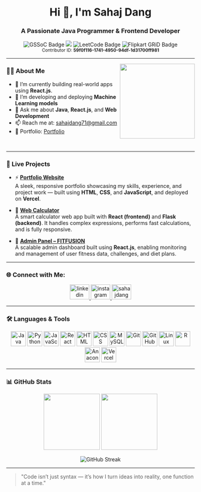 <h1 align="center">Hi 👋, I'm Sahaj Dang</h1>

<h3 align="center">A Passionate Java Programmer & Frontend Developer </h3>

<p align="center">
  <img src="https://img.shields.io/badge/GSSoC'25-Contributor-orange" alt="GSSoC Badge"/>
  <img src="https://img.shields.io/badge/Open%20Source-Contributor-brightgreen"/>
  <img src="https://img.shields.io/badge/LeetCode-300%2B%20Solved-yellow" alt="LeetCode Badge"/>
  <img src="https://img.shields.io/badge/Flipkart%20GRiD%207.0-Semi--Finalist-blue" alt="Flipkart GRiD Badge"/>
  <br>
  <sub>Contributor ID: <b>59f0f116-1741-4950-94df-1d31700ff981</b></sub>
</p>

---

<img align="right" width="200" src="https://user-images.githubusercontent.com/74038190/236119160-976a0405-caa7-470c-9356-16d43402ea0a.gif">

### 👨‍💻 About Me

- 🔭 I’m currently building real-world apps using **React.js**.
- 🌱 I’m developing and deploying **Machine Learning models**
- 💬 Ask me about **Java**, **React.js**, and **Web Development**
- 📫 Reach me at: sahajdang71@gmail.com
- 📄 Portfolio: [Portfolio](https://sahajdang-portfolio.vercel.app)
<br>

---

### 🚀 Live Projects

- ⚡ **[Portfolio Website](https://sahajdang-portfolio.vercel.app/)**  
  A sleek, responsive portfolio showcasing my skills, experience, and project work — built using **HTML**, **CSS**, and **JavaScript**, and deployed on **Vercel**.

- 🔢 **[Web Calculator](https://calculator-frontend-g1d5.onrender.com/)**  
  A smart calculator web app built with **React (frontend)** and **Flask (backend)**. It handles complex expressions, performs fast calculations, and is fully responsive.

- 🧠 **[Admin Panel – FITFUSION](https://fit-fusion-admin.vercel.app/)**  
  A scalable admin dashboard built using **React.js**, enabling monitoring and management of user fitness data, challenges, and diet plans.

---

### 🌐 Connect with Me:

<div align="center">
  <a href = "https://www.linkedin.com/in/sahaj-dang-b72507217/"> <img src="https://raw.githubusercontent.com/maurodesouza/profile-readme-generator/master/src/assets/icons/social/linkedin/default.svg" width="52" height="40" alt="linkedin logo"/> </a>
  <a href = "https://www.instagram.com/isahajdang/"> <img src="https://raw.githubusercontent.com/maurodesouza/profile-readme-generator/master/src/assets/icons/social/instagram/default.svg" width="52" height="40" alt="instagram logo"/> </a>
  <a href="https://www.leetcode.com/SahajDang"><img src="https://raw.githubusercontent.com/rahuldkjain/github-profile-readme-generator/master/src/images/icons/Social/leet-code.svg" alt="sahajdang" height="40" width="52" /></a>
</div>

---

### 🛠️ Languages & Tools

<div align="center">
  <img src="https://cdn.jsdelivr.net/gh/devicons/devicon/icons/java/java-original.svg" height="40" alt="Java"/>
  <img src="https://cdn.jsdelivr.net/gh/devicons/devicon/icons/python/python-original.svg" height="40" alt="Python"/>
  <img src="https://cdn.jsdelivr.net/gh/devicons/devicon/icons/javascript/javascript-original.svg" height="40" alt="JavaScript"/>
  <img src="https://cdn.jsdelivr.net/gh/devicons/devicon/icons/react/react-original.svg" height="40" alt="React"/>
  <img src="https://cdn.jsdelivr.net/gh/devicons/devicon/icons/html5/html5-original.svg" height="40" alt="HTML"/>
  <img src="https://cdn.jsdelivr.net/gh/devicons/devicon/icons/css3/css3-original.svg" height="40" alt="CSS"/>
  <img src="https://cdn.jsdelivr.net/gh/devicons/devicon/icons/mysql/mysql-original.svg" height="40" alt="MySQL"/>
  <img src="https://cdn.jsdelivr.net/gh/devicons/devicon/icons/git/git-original.svg" height="40" alt="Git"/>
  <img src="https://cdn.jsdelivr.net/gh/devicons/devicon/icons/github/github-original.svg" height="40" alt="GitHub"/>
  <img src="https://cdn.jsdelivr.net/gh/devicons/devicon/icons/linux/linux-original.svg" height="40" alt="Linux"/>
  <img src="https://cdn.jsdelivr.net/gh/devicons/devicon/icons/r/r-original.svg" height="40" alt="R"/>
  <img src="https://cdn.jsdelivr.net/gh/devicons/devicon/icons/anaconda/anaconda-original.svg" height="40" alt="Anaconda"/>
  <img src="https://www.vectorlogo.zone/logos/vercel/vercel-icon.svg" height="40" alt="Vercel"/>
</div>

---

### 📊 GitHub Stats

<div align="center">
  <img src="https://github-readme-stats.vercel.app/api?username=SahajDang&show_icons=true&count_private=true&theme=dracula" height="150"/>
  <img src="https://github-readme-stats.vercel.app/api/top-langs/?username=SahajDang&layout=compact&theme=dracula" height="150"/>
</div>

<p align="center">
  <img src="https://github-readme-streak-stats.herokuapp.com/?user=SahajDang&theme=dracula" alt="GitHub Streak"/>
</p>


---

> "Code isn’t just syntax — it’s how I turn ideas into reality, one function at a time."

